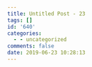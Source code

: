 ```yaml
---
title: Untitled Post - 23
tags: []
id: '640'
categories:
  - - uncategorized
comments: false
date: 2019-06-23 10:28:13
---
```

